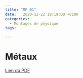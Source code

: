 ```yaml
---
title: "MP 01"
date:   2020-12-22 19:19:00 +0100
categories:
  - Montages de physique
tags:

---
```

# Métaux

[Lien du PDF](/assets/pdf/LC16.pdf)

<object class="pdf fitvidsignore" data="/assets/pdf/LC16.pdf" type="application/pdf"></object>
